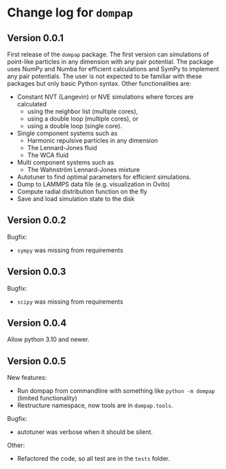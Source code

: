 # Change log for `dompap`
## Version 0.0.1
First release of the `dompap` package. The first version can simulations of point-like particles in any dimension with any pair potential.
The package uses NumPy and Numba for efficient calculations and SymPy to implement any pair potentials. 
The user is not expected to be familiar with these packages but only basic Python syntax. Other functionalities are:
* Constant NVT (Langevin) or NVE simulations where forces are calculated 
  - using the neighbor list (multiple cores),
  - using a double loop (multiple cores), or
  - using a double loop (single core).
* Single component systems such as
  - Harmonic repulsive particles in any dimension
  - The Lennard-Jones fluid
  - The WCA fluid
* Multi component systems such as
  - The Wahnström Lennard-Jones mixture
* Autotuner to find optimal parameters for efficient simulations.
* Dump to LAMMPS data file (e.g. visualization in Ovito)
* Compute radial distribution function on the fly
* Save and load simulation state to the disk

## Version 0.0.2
Bugfix:
* `sympy` was missing from  requirements

## Version 0.0.3
Bugfix:
* `scipy` was missing from  requirements

## Version 0.0.4
Allow python 3.10 and newer.

## Version 0.0.5
New features:
* Run dompap from commandline with something like `python -m dompap` (limited functionality)
* Restructure namespace, now tools are in `dompap.tools`.

Bugfix:
* autotuner was verbose when it should be silent.

Other:
* Refactored the code, so all test are in the `tests` folder.

